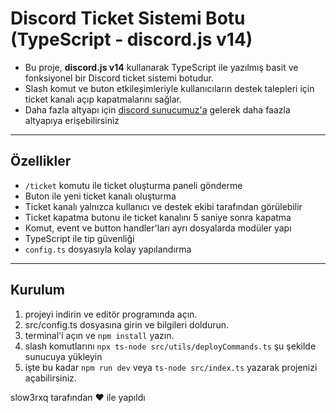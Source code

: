 # Discord Ticket Sistemi Botu (TypeScript - discord.js v14)

- Bu proje, **discord.js v14** kullanarak TypeScript ile yazılmış basit ve fonksiyonel bir Discord ticket sistemi botudur.  
- Slash komut ve buton etkileşimleriyle kullanıcıların destek talepleri için ticket kanalı açıp kapatmalarını sağlar.
- Daha fazla altyapı için [discord sunucumuz'a](https://discord.gg/DRCE9wCn4K) gelerek daha faazla altyapıya erişebilirsiniz

---

## Özellikler

- `/ticket` komutu ile ticket oluşturma paneli gönderme  
- Buton ile yeni ticket kanalı oluşturma  
- Ticket kanalı yalnızca kullanıcı ve destek ekibi tarafından görülebilir  
- Ticket kapatma butonu ile ticket kanalını 5 saniye sonra kapatma  
- Komut, event ve button handler'ları ayrı dosyalarda modüler yapı  
- TypeScript ile tip güvenliği  
- `config.ts` dosyasıyla kolay yapılandırma  

---

## Kurulum

1. projeyi indirin ve editör programında açın.
2. src/config.ts dosyasına girin ve bilgileri doldurun.
3. terminal'i açın ve `npm install` yazın.
4. slash komutlarını `npx ts-node src/utils/deployCommands.ts` şu şekilde sunucuya yükleyin
5. işte bu kadar `npm run dev` veya `ts-node src/index.ts` yazarak projenizi açabilirsiniz.


slow3rxq tarafından ❤️ ile yapıldı